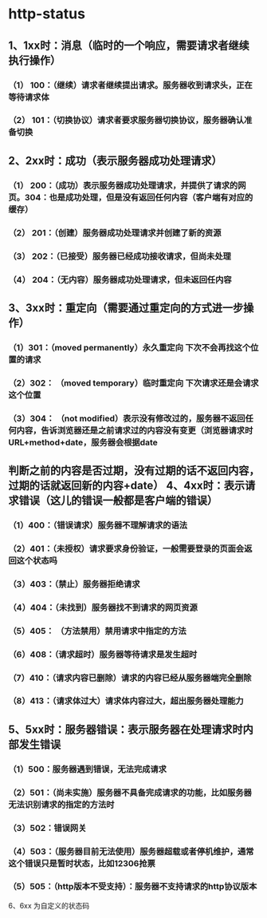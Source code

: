 **http-status**
============================================================
1、1xx时：消息（临时的一个响应，需要请求者继续执行操作）
-------------------------------------------------------------
### （1） 100：（继续）请求者继续提出请求。服务器收到请求头，正在等待请求体
### （2） 101：（切换协议）请求者要求服务器切换协议，服务器确认准备切换
2、2xx时：成功（表示服务器成功处理请求）
------------------------------------------------------------
### （1） 200：（成功）表示服务器成功处理请求，并提供了请求的网页。304：也是成功处理，但是没有返回任何内容（客户端有对应的缓存）
### （2） 201：（创建）服务器成功处理请求并创建了新的资源
### （3） 202：（已接受）服务器已经成功接收请求，但尚未处理
### （4） 204：（无内容）服务器成功处理请求，但未返回任内容
3、3xx时：重定向（需要通过重定向的方式进一步操作）
-------------------------------------------------------------
### （1）301：（moved permanently）永久重定向 下次不会再找这个位置的请求
### （2）302： （moved temporary）临时重定向 下次请求还是会请求这个位置
### （3）304： （not modified）表示没有修改过的，服务器不返回任何内容，告诉浏览器还是之前请求过的内容没有变更（浏览器请求时 URL+method+date，服务器会根据date
判断之前的内容是否过期，没有过期的话不返回内容，过期的话就返回新的内容+date）
4、4xx时：表示请求错误（这儿的错误一般都是客户端的错误）
--------------------------------------------------------------------
### （1）400：（错误请求）服务器不理解请求的语法
### （2）401：（未授权）请求要求身份验证，一般需要登录的页面会返回这个状态吗
### （3）403：（禁止）服务器拒绝请求
### （4）404：（未找到）服务器找不到请求的网页资源
### （5）405： （方法禁用）禁用请求中指定的方法
### （6）408：（请求超时）服务器等待请求是发生超时
### （7）410：（请求内容已删除）请求的内容已经从服务器端完全删除
### （8）413：（请求体过大）请求体内容过大，超出服务器处理能力
5、5xx时：服务器错误：表示服务器在处理请求时内部发生错误
----------------------------------------------------------------
### （1）500：服务器遇到错误，无法完成请求
### （2）501：（尚未实施）服务器不具备完成请求的功能，比如服务器无法识别请求的指定的方法时
### （3）502：错误网关
### （4）503：（服务器目前无法使用）服务器超载或者停机维护，通常这个错误只是暂时状态，比如12306抢票
### （5）505：（http版本不受支持）：服务器不支持请求的http协议版本
6、6xx 为自定义的状态码
